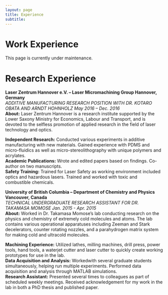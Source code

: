 ```yaml
---
layout: page
title: Experience
subtitle:
---
```


# **Work Experience**
This page is currently under maintenance.

# **Research Experience**

**Laser Zentrum Hannover e.V. – Laser Micromachining Group Hannover, Germany**<br/>
*ADDITIVE MANUFACTURING RESEARCH POSITION WITH DR. KOTARO OBATA AND ARNDT HOHNHOLZ May 2016 – Dec. 2016*<br/>
**About:** Laser Zentrum Hannover is a research institute supported by the Lower Saxony Ministry for Economics, Labour and Transport, and is devoted to the selfless promotion of applied research in the field of laser technology and optics.<br/>

**Independent Research:** Conducted various experiments in additive manufacturing with new materials. Gained experience with
PDMS and micro-fluidics as well as micro-stereolithography with unique polymers and acrylates.<br/>
**Academic Publications:** Wrote and edited papers based on findings. Co-author on two manuscripts.<br/>
**Safety Training:** Trained for Laser Safety as working environment included optics and hazardous lasers. Trained and worked with
toxic and combustible chemicals.<br/>

**University of British Columbia – Department of Chemistry and Physics Vancouver, Canada**<br/>
*TECHNICAL UNDERGRADUATE RESEARCH ASSISTANT FOR DR. TAKAMASA MOMOSE Jan. 2015 - Apr. 2015*<br/>
**About:** Worked in Dr. Takamasa Momose’s lab conducting research on the physics and chemistry of extremely cold molecules and
atoms. The lab contains various operational apparatuses including Zeeman and Stark decelerators, counter rotating nozzles, and a
parahydrogen matrix system for making cold and ultracold molecules.<br/>

**Machining Experience:** Utilized lathes, milling machines, drill press, power tools, hand tools, a waterjet cutter and laser cutter to
quickly create working prototypes for use in the lab.<br/>
**Data Acquisition and Analysis:** Workedwith several graduate students simultaneously, helping run multiple experiments. Performed
data acquisition and analysis through MATLAB simulations.<br/>
**Research Assistant:** Presented several times to colleagues as part of scheduled weekly meetings. Received acknowledgement for
my work in the lab in both a PhD thesis and published paper.<br/>
